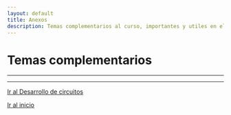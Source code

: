 ```yaml
---
layout: default
title: Anexos
description: Temas complementarios al curso, importantes y utiles en el uso y desarrollo de sistemas embebidos.
---
```


# Temas complementarios

* * *
* * *
[Ir al Desarrollo de circuitos](./02_desarrollo_de_circuitos.html)

[Ir al inicio](./index.html)